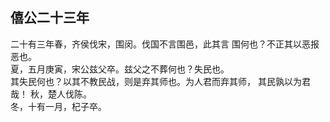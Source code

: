 ## 僖公二十三年

二十有三年春，齐侯伐宋，围闵。伐国不言围邑，此其言
围何也？不正其以恶报恶也。  
夏，五月庚寅，宋公兹父卒。兹父之不葬何也？失民也。  
其失民何也？以其不教民战，则是弃其师也。为人君而弃其师，
其民孰以为君哉！
秋，楚人伐陈。  
冬，十有一月，杞子卒。  

